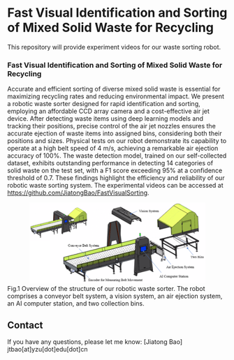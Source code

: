 # Fast Visual Identification and Sorting of Mixed Solid Waste for Recycling

This repository will provide experiment videos for our waste sorting robot.

### Fast Visual Identification and Sorting of Mixed Solid Waste for Recycling

Accurate and efficient sorting of diverse mixed solid waste is essential for maximizing recycling rates and reducing environmental impact. We present a robotic waste sorter designed for rapid identification and sorting, employing an affordable CCD array camera and a cost-effective air jet device. After detecting waste items using deep learning models and tracking their positions, precise control of the air jet nozzles ensures the accurate ejection of waste items into assigned bins, considering both their positions and sizes. Physical tests on our robot demonstrate its capability to operate at a high belt speed of 4 m/s, achieving a remarkable air ejection accuracy of 100\%. The waste detection model, trained on our self-collected dataset, exhibits outstanding performance in detecting 14 categories of solid waste on the test set, with a F1 score exceeding 95\% at a confidence threshold of 0.7. These findings highlight the efficiency and reliability of our robotic waste sorting system. The experimental videos can be accessed at https://github.com/JiatongBao/FastVisualSorting.

<!-- ![Robvot Overview](robot.png?raw=true) -->
<div align="center"><img src="images/robot.png" width="80%"/></div>
Fig.1 Overview of the structure of our robotic waste sorter. The robot comprises a conveyor belt system, a vision system, an air ejection system, an AI computer station, and two collection bins.


## Contact
If you have any questions, please let me know: [Jiatong Bao] jtbao[at]yzu[dot]edu[dot]cn